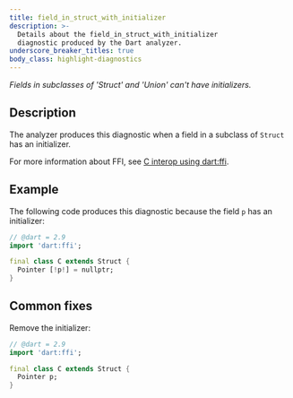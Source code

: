 ```yaml
---
title: field_in_struct_with_initializer
description: >-
  Details about the field_in_struct_with_initializer
  diagnostic produced by the Dart analyzer.
underscore_breaker_titles: true
body_class: highlight-diagnostics
---
```


_Fields in subclasses of 'Struct' and 'Union' can't have initializers._

## Description

The analyzer produces this diagnostic when a field in a subclass of
`Struct` has an initializer.

For more information about FFI, see [C interop using dart:ffi][ffi].

## Example

The following code produces this diagnostic because the field `p` has an
initializer:

```dart
// @dart = 2.9
import 'dart:ffi';

final class C extends Struct {
  Pointer [!p!] = nullptr;
}
```

## Common fixes

Remove the initializer:

```dart
// @dart = 2.9
import 'dart:ffi';

final class C extends Struct {
  Pointer p;
}
```

[ffi]: /interop/c-interop
